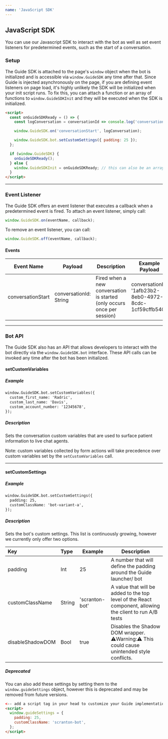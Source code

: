 ```yaml
---
name: 'JavaScript SDK'
---
```


## JavaScript SDK

You can use our Javascript SDK to interact with the bot as well as set event listeners for predetermined events, such as the start of a conversation.

### Setup

The Guide SDK is attached to the page's `window` object when the bot is initialized and is accessible via `window.GuideSDK` any time after that. Since Guide is injected asynchronously on the page, if you are defining event listeners on page load, it's highly unlikely the SDK will be initialized when your init script runs. To fix this, you can attach a function or an array of functions to `window.GuideSDKInit` and they will be executed when the SDK is initialized.

```html
<script>
  const onGuideSDKReady = () => {
    const logConversation = conversationId => console.log('conversationID', conversationId);

    window.GuideSDK.on('conversationStart', logConversation);

    window.GuideSDK.bot.setCustomSettings({ padding: 25 });
  };

  if (window.GuideSDK) {
    onGuideSDKReady();
  } else {
    window.GuideSDKInit = onGuideSDKReady; // this can also be an array of functions
  }
</script>
```

<hr>

### Event Listener

The Guide SDK offers an event listener that executes a callback when a predetermined event is fired. To attach an event listener, simply call:

```javascript
window.GuideSDK.on(eventName, callback);
```

To remove an event listener, you can call:

```javascript
window.GuideSDK.off(eventName, callback);
```

#### Events

| Event Name        | Payload                  | Description                    | Example Payload |
| ----------------- | -------------------------| ------------------------------ | --------------- |
| conversationStart | conversationId: String   | Fired when a new conversation is started (only occurs once per session) | conversationId: '1afb23b2-8eb0-4972-8cdc-1cf59cffb540 |

<hr>

### Bot API

The Guide SDK also has an API that allows developers to interact with the bot directly via the `window.GuideSDK.bot` interface. These API calls can be invoked any time after the bot has been initialized.

#### setCustomVariables

##### Example

```html
window.GuideSDK.bot.setCustomVariables({
  custom_first_name: 'Radric',
  custom_last_name: 'Davis',
  custom_account_number: '12345678',
});
```

##### Description

Sets the conversation custom variables that are used to surface patient information to live chat agents.

Note: custom variables collected by form actions will take precedence over custom variables set by the `setCustomVariables` call.

<hr>

#### setCustomSettings

##### Example

```html
window.GuideSDK.bot.setCustomSettings({
  padding: 25,
  customClassName: 'bot-variant-a',
});
```

##### Description

Sets the bot's custom settings. This list is continuously growing, however we currently only offer two options.

| Key              | Type   | Example           | Description                                                                                                       |
|:---------------- | :----- | ----------------  | ----------------------------------------------------------------------------------------------------------------- |
| padding          | Int    | 25                | A number that will define the padding around the Guide launcher/ bot                                              |
| customClassName  | String | 'scranton-bot'    | A value that will be added to the top level of the React component, allowing the client to run A/B tests          |
| disableShadowDOM | Bool   | true              | Disables the Shadow DOM wrapper. ⚠️Warning:⚠️ This could cause unintended style conflicts.                        |

##### Deprecated

You can also add these settings by setting them to the `window.guideSettings` object, however this is deprecated and may be removed from future versions.

```html
<-- add a script tag in your head to customize your Guide implementation -->
<script>
  window.guideSettings = {
    padding: 25,
    customClassName: 'scranton-bot',
  };
</script>
